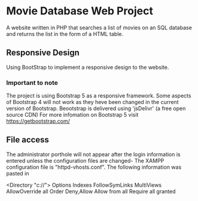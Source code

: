 # Movie Database Web Project

A website written in PHP that searches a list of movies on an SQL database and returns the list in the form of a HTML table.


## Responsive Design

Using BootStrap to implement a responsive design to the website.

### Important to note

The project is using Bootstrap 5 as a responsive framework.
Some aspects of Bootstrap 4 will not work as they heve been changed in the current version of Bootstrap.
Beootstrap is delivered using 'jsDelivr' (a free open source CDN)
For more infomation on Bootstrap 5 visit https://getbootstrap.com/

## File access

The administrator porthole will not appear after the login information is entered unless the configuration files
are changed- The XAMPP configuration file is "httpd-vhosts.conf". The following information was pasted in

<Directory "c:/<path-to-projects>/">
        Options Indexes FollowSymLinks MultiViews
        AllowOverride all
        Order Deny,Allow
        Allow from all
        Require all granted
</Directory>
